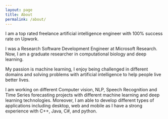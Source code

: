 ```yaml
---
layout: page
title: About
permalink: /about/
---
```

I am a top rated freelance artificial intelligence engineer with 100% success rate on Upwork.

I was a Research Software Development Engineer at Microsoft Research. Now, I am a graduate researcher in computational biology and deep learning.

My passion is machine learning, I enjoy being challenged in different domains and solving problems with artificial intelligence to help people live better lives.

I am working on different Computer vision, NLP, Speech Recognition and Time Series forecasting projects with different machine learning and deep learning technologies.
Moreover, I am able to develop different types of applications including desktop, web and mobile as I have a strong experience with C++, Java, C#, and python.